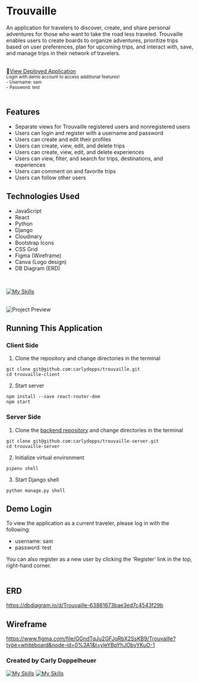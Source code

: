 # Trouvaille

An application for travelers to discover, create, and share personal adventures for those who want to take the road less traveled. Trouvaille enables users to create boards to organize adventures, prioritize trips based on user preferences, plan for upcoming trips, and interact with, save, and manage trips in their network of travelers.
<br />
<br />

📍[View Deployed Application](https://trouvaille-frontend.vercel.app/)
<br />
<sub>Login with demo account to access additional features!</sub>
<br />
<sub>- Username: sam</sub>
<br />
<sub>- Password: test</sub>
<br />
<br />

## Features
- Separate views for Trouvaille registered users and nonregistered users
- Users can login and register with a username and password
- Users can create and edit their profiles
- Users can create, view, edit, and delete trips
- Users can create, view, edit, and delete experiences
- Users can view, filter, and search for trips, destinations, and experiences
- Users can comment on and favorite trips
- Users can follow other users

## Technologies Used
- JavaScript
- React
- Python
- Django
- Cloudinary
- Bootstrap Icons
- CSS Grid
- Figma (Wireframe)
- Canva (Logo design)
- DB Diagram (ERD)
<br />

[![My Skills](https://skills.thijs.gg/icons?i=js,py,react,django,html,css,git)](https://skills.thijs.gg)
<br />
<br />

![Project Preview](https://res.cloudinary.com/dupram4w7/image/upload/v1673290805/Trouvaille/Screen_Shot_2023-01-09_at_12.46.40_PM_nsjegm.png)
<br />

## Running This Application

### Client Side
1. Clone the repository and change directories in the terminal

```
git clone git@github.com:carlydopps/trouvaille.git
cd trouvaille-client
```

2. Start server

```
npm install --save react-router-dom
npm start
```

### Server Side
1. Clone the [backend repository](https://github.com/carlydopps/trouvaille-server) and change directories in the terminal

```
git clone git@github.com:carlydopps/trouvaille-server.git
cd trouvaille-server
```

2. Initialize virtual environment

```
pipenv shell
```

3. Start Django shell
```
python manage.py shell
```


## Demo Login

To view the application as a current traveler, please log in with the following:
- username: sam
- password: test

You can also register as a new user by clicking the 'Register' link in the top, right-hand corner.
<br />
<br />

## ERD
https://dbdiagram.io/d/Trouvaille-63881673bae3ed7c4543f29b

## Wireframe
https://www.figma.com/file/GGndTqJu2GFJoRbX2SsKB9/Trouvaille?type=whiteboard&node-id=0%3A1&t=yleYBpYhJObvYKuO-1

### Created by Carly Doppelheuer
[![My Skills](https://skillicons.dev/icons?i=github)](https://github.com/carlydopps) [![My Skills](https://skillicons.dev/icons?i=linkedin)](https://www.linkedin.com/in/carlydoppelheuer/)
